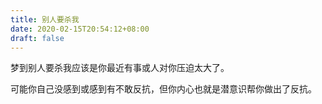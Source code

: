 ```yaml
---
title: 别人要杀我
date: 2020-02-15T20:54:12+08:00
draft: false
---
```


梦到别人要杀我应该是你最近有事或人对你压迫太大了。

可能你自己没感到或感到有不敢反抗，但你内心也就是潜意识帮你做出了反抗。

